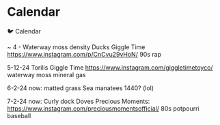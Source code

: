 # Calendar
🐦 Calendar

~ 4 - Waterway moss density
Ducks
Giggle Time https://www.instagram.com/p/CnCvu29vHoN/
90s rap

5-12-24
Torilis
Giggle Time https://www.instagram.com/giggletimetoyco/
waterway moss mineral gas

6-2-24
now: matted grass
Sea manatees
1440? (lol)

7-2-24
now: Curly dock
Doves
Precious Moments: https://www.instagram.com/preciousmomentsofficial/
80s potpourri baseball
